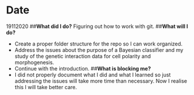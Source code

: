 # Date
19112020
##**What did I do?** 
Figuring out how to work with git.
##**What will I do?** 
- Create a proper folder structure for the repo so I can work organized. 
- Address the issues about the purpose of a Bayesian classifier and my study of the genetic interaction data for cell polarity and morphogenesis.
-  Continue with the introduction.
##**What is blocking me?** 
- I did not properly document what I did and what I learned so just addressing the issues will take more time than necessary. Now I realise this I will take better care.
